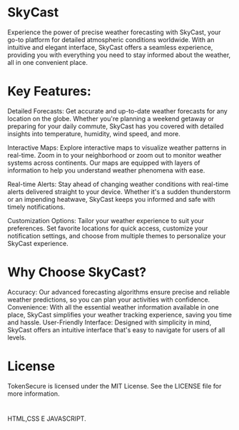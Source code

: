 # SkyCast

Experience the power of precise weather forecasting with SkyCast, your go-to platform for detailed atmospheric conditions worldwide. With an intuitive and elegant interface, SkyCast offers a seamless experience, providing you with everything you need to stay informed about the weather, all in one convenient place.

# Key Features:

Detailed Forecasts: Get accurate and up-to-date weather forecasts for any location on the globe. Whether you're planning a weekend getaway or preparing for your daily commute, SkyCast has you covered with detailed insights into temperature, humidity, wind speed, and more.

Interactive Maps: Explore interactive maps to visualize weather patterns in real-time. Zoom in to your neighborhood or zoom out to monitor weather systems across continents. Our maps are equipped with layers of information to help you understand weather phenomena with ease.

Real-time Alerts: Stay ahead of changing weather conditions with real-time alerts delivered straight to your device. Whether it's a sudden thunderstorm or an impending heatwave, SkyCast keeps you informed and safe with timely notifications.

Customization Options: Tailor your weather experience to suit your preferences. Set favorite locations for quick access, customize your notification settings, and choose from multiple themes to personalize your SkyCast experience.

# Why Choose SkyCast?

Accuracy: Our advanced forecasting algorithms ensure precise and reliable weather predictions, so you can plan your activities with confidence.
Convenience: With all the essential weather information available in one place, SkyCast simplifies your weather tracking experience, saving you time and hassle.
User-Friendly Interface: Designed with simplicity in mind, SkyCast offers an intuitive interface that's easy to navigate for users of all levels.                                                                        
# License
TokenSecure is licensed under the MIT License. See the LICENSE file for more information.

# 

 HTML,CSS E JAVASCRIPT.
